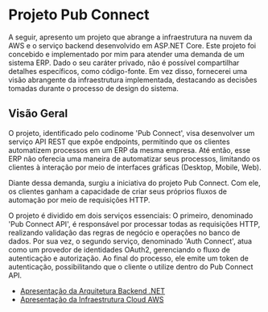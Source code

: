# Projeto Pub Connect
A seguir, apresento um projeto que abrange a infraestrutura na nuvem da AWS e o serviço backend desenvolvido em ASP.NET Core. 
Este projeto foi concebido e implementado por mim para atender uma demanda de um sistema ERP. Dado o seu caráter privado, não é possível compartilhar detalhes específicos, como código-fonte. Em vez disso, fornecerei uma visão abrangente da infraestrutura implementada, destacando as decisões tomadas durante o processo de design do sistema.

## Visão Geral
O projeto, identificado pelo codinome 'Pub Connect', visa desenvolver um serviço API REST que expõe endpoints, permitindo que os clientes automatizem processos em um ERP da mesma empresa. Até então, esse ERP não oferecia uma maneira de automatizar seus processos, limitando os clientes à interação por meio de interfaces gráficas (Desktop, Mobile, Web).

Diante dessa demanda, surgiu a iniciativa do projeto Pub Connect. Com ele, os clientes ganham a capacidade de criar seus próprios fluxos de automação por meio de requisições HTTP.

O projeto é dividido em dois serviços essenciais: O primeiro, denominado 'Pub Connect API', é responsável por processar todas as requisições HTTP, realizando validação das regras de negócio e operações no banco de dados. Por sua vez, o segundo serviço, denominado 'Auth Connect', atua como um provedor de identidades OAuth2, gerenciando o fluxo de autenticação e autorização. Ao final do processo, ele emite um token de autenticação, possibilitando que o cliente o utilize dentro do Pub Connect API.

* [Apresentação da Arquitetura Backend .NET](/Backend%20Pub%20Connect.md)
* [Apresentação da Infraestrutura Cloud AWS](/Infra%20Pub%20Connect.md)
